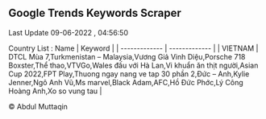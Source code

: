 

## Google Trends Keywords Scraper 
 
Last Update 09-06-2022 , 04:56:50

Country List :
 Name  | Keyword |
| ------------- | ------------- |
| VIETNAM | DTCL Mùa 7,Turkmenistan – Malaysia,Vương Giả Vinh Diệu,Porsche 718 Boxster,Thể thao,VTVGo,Wales đấu với Hà Lan,Vi khuẩn ăn thịt người,Asian Cup 2022,FPT Play,Thuong ngay nang ve tap 30 phần 2,Đức – Anh,Kylie Jenner,Ngô Anh Vũ,Ms marvel,Black Adam,AFC,Hồ Đức Phớc,Lý Công Hoàng Anh,Xo so vung tau |



© Abdul Muttaqin 
